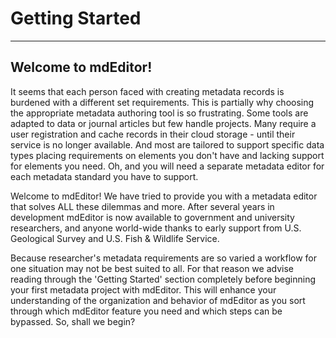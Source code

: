 # Getting Started
---
## Welcome to mdEditor!
It seems that each person faced with creating metadata records is burdened with a different set requirements.  This is partially why choosing the appropriate metadata authoring tool is so frustrating.  Some tools are adapted to data or journal articles but few handle projects.  Many require a user registration and cache records in their cloud storage - until their service is no longer available.  And most are tailored to support specific data types placing requirements on elements you don't have and lacking support for elements you need. Oh, and you will need a separate metadata editor for each metadata standard you have to support.

Welcome to mdEditor!  We have tried to provide you with a metadata editor that solves ALL these dilemmas and more. After several years in development mdEditor is now available to government and university researchers, and anyone world-wide thanks to early support from U.S. Geological Survey and U.S. Fish & Wildlife Service.  

Because researcher's metadata requirements are so varied a workflow for one situation may not be best suited to all.  For that reason we advise reading through the 'Getting Started' section completely before beginning your first metadata project with mdEditor.  This will enhance your understanding of the organization and behavior of mdEditor as you sort through which mdEditor feature you need and which steps can be bypassed.  So, shall we begin?